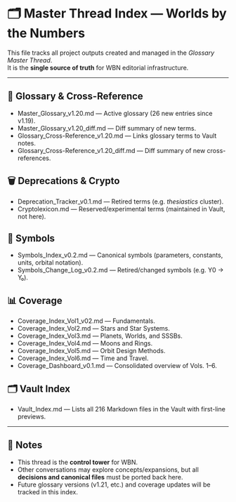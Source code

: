 # 🗂 Master Thread Index — Worlds by the Numbers

This file tracks all project outputs created and managed in the *Glossary Master Thread*.  
It is the **single source of truth** for WBN editorial infrastructure.  

---

## 📖 Glossary & Cross-Reference
- Master_Glossary_v1.20.md — Active glossary (26 new entries since v1.19).  
- Master_Glossary_v1.20_diff.md — Diff summary of new terms.  
- Glossary_Cross-Reference_v1.20.md — Links glossary terms to Vault notes.  
- Glossary_Cross-Reference_v1.20_diff.md — Diff summary of new cross-references.  

## 🗑 Deprecations & Crypto
- Deprecation_Tracker_v0.1.md — Retired terms (e.g. *thesiastics* cluster).  
- Cryptolexicon.md — Reserved/experimental terms (maintained in Vault, not here).  

## 🔣 Symbols
- Symbols_Index_v0.2.md — Canonical symbols (parameters, constants, units, orbital notation).  
- Symbols_Change_Log_v0.2.md — Retired/changed symbols (e.g. Y0 → Y₀).  

## 📊 Coverage
- Coverage_Index_Vol1_v02.md — Fundamentals.  
- Coverage_Index_Vol2.md — Stars and Star Systems.  
- Coverage_Index_Vol3.md — Planets, Worlds, and SSSBs.  
- Coverage_Index_Vol4.md — Moons and Rings.  
- Coverage_Index_Vol5.md — Orbit Design Methods.  
- Coverage_Index_Vol6.md — Time and Travel.  
- Coverage_Dashboard_v0.1.md — Consolidated overview of Vols. 1–6.  

## 🗂 Vault Index
- Vault_Index.md — Lists all 216 Markdown files in the Vault with first-line previews.  

---

## 📌 Notes
- This thread is the **control tower** for WBN.  
- Other conversations may explore concepts/expansions, but all **decisions and canonical files** must be ported back here.  
- Future glossary versions (v1.21, etc.) and coverage updates will be tracked in this index.  
